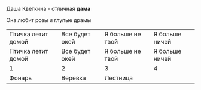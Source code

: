 
<!DOCTYPE html>
<html>
  <head>
    <meta charset="utf-8">
  </head>
  <body>
    <p>Даша Кветкина - отличная <strong>дама</strong></p> 
    <p>Она любит розы и глупые драмы</p>
    <table>
    <tr>
      <td>Птичка летит домой</td>
      <td>Все будет окей</td>
      <td>Я больше не твой</td>
       <td>Я больше ничей</td>
      </tr>
      <tr>
        <td>Птичка летит домой</td>
        <td>Все будет окей</td>
        <td>Я больше не твой</td>
        <td>Я больше ничей</td>
      </tr>
      <tr>
        <td>1</td>
        <td>2</td>
        <td>3</td>
        <td>4</td>
      </tr>
      <tr>
        <td>Фонарь</td>
        <td>Веревка</td>
        <td>Лестница</td>
        <td>&nbsp;</td>
    </table>
  </body>
</html>
